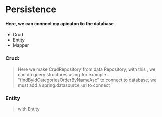 
# Persistence

#### Here, we can connect my apicaton to the database

- Crud
- Entity
- Mapper

### Crud:
> Here we make CrudRepository from data Repository, with this , we can do  query structures using for example "findByIdCategoriesOrderByNameAsc" to connect to database, we must add a spring.datasource.url to connect

### Entity

> with Entity

